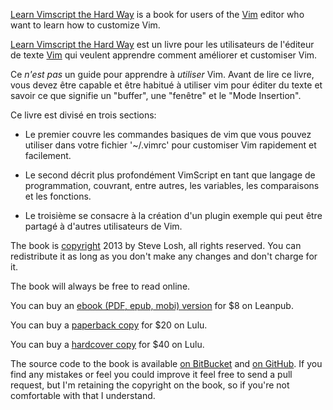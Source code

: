 [Learn Vimscript the Hard Way][book] is a book for users of the [Vim][] editor
who want to learn how to customize Vim.

[Learn Vimscript the Hard Way][book] est un livre pour les utilisateurs de
l'éditeur de texte [Vim][] qui veulent apprendre comment améliorer et customiser
Vim.

Ce *n'est pas* un guide pour apprendre à *utiliser* Vim. Avant de lire ce livre,
vous devez être capable et être habitué à utiliser vim pour éditer du texte et
savoir ce que signifie un "buffer", une "fenêtre" et le "Mode Insertion".

Ce livre est divisé en trois sections:

* Le premier couvre les commandes basiques de vim que vous pouvez utiliser dans
  votre fichier '~/.vimrc' pour customiser Vim rapidement et facilement.

* Le second décrit plus profondément VimScript en tant que langage de
  programmation, couvrant, entre autres, les variables, les comparaisons et les
  fonctions.

* Le troisième se consacre à la création d'un plugin exemple qui peut être
  partagé à d'autres utilisateurs de Vim.

The book is [copyright][license] 2013 by Steve Losh, all rights reserved.  You
can redistribute it as long as you don't make any changes and don't charge for
it.

The book will always be free to read online.

You can buy an [ebook (PDF, epub, mobi) version][leanpub] for $8 on Leanpub.

You can buy a [paperback copy][paper] for $20 on Lulu.

You can buy a [hardcover copy][hard] for $40 on Lulu.

[leanpub]: http://leanpub.org/learnvimscriptthehardway
[paper]: http://bit.ly/lvsthw-paperback
[hard]: http://bit.ly/lvsthw-hardcover

The source code to the book is available [on BitBucket][hg] and [on
GitHub][git].  If you find any mistakes or feel you could improve it feel free
to send a pull request, but I'm retaining the copyright on the book, so if
you're not comfortable with that I understand.

[book]: http://learnvimscriptthehardway.stevelosh.com/
[Vim]: http://www.vim.org/
[hg]: http://bitbucket.org/sjl/learnvimscriptthehardway/
[git]: http://github.com/sjl/learnvimscriptthehardway/
[license]: http://learnvimscriptthehardway.stevelosh.com/license.html
